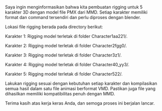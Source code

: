 Saya ingin menginformasikan bahwa kita pembuatan rigging untuk 5 karakter 3D dengan model file PMX dari MMD. Setiap karakter memiliki format dan command tersendiri dan perlu diproses dengan blender.

Lokasi file rigging berada pada directory berikut:

Karakter 1: Rigging model terletak di folder Character1aa221/.

Karakter 2: Rigging model terletak di folder Character2fgg0/.

Karakter 3: Rigging model terletak di folder Character3z1/.

Karakter 4: Rigging model terletak di folder Character40_yy3/.

Karakter 5: Rigging model terletak di folder Character522/.

Lakukan rigging sesuai dengan kebutuhan setiap karakter dan kompilasikan semua hasil dalam satu file animasi berformat VMD. Pastikan juga file yang dihasilkan memiliki kompatibilitas penuh dengan MMD.

Terima kasih atas kerja keras Anda, dan semoga proses ini berjalan lancar.
